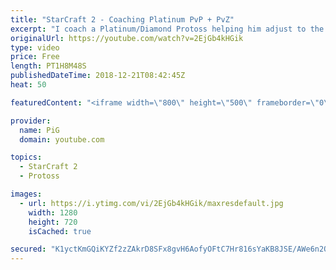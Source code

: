 ```yaml
---
title: "StarCraft 2 - Coaching Platinum PvP + PvZ"
excerpt: "I coach a Platinum/Diamond Protoss helping him adjust to the new patch -- Watch live at https://www.twitch.tv/x5_pig"
originalUrl: https://youtube.com/watch?v=2EjGb4kHGik
type: video
price: Free
length: PT1H8M48S
publishedDateTime: 2018-12-21T08:42:45Z
heat: 50

featuredContent: "<iframe width=\"800\" height=\"500\" frameborder=\"0\" src=\"https://www.youtube.com/embed/2EjGb4kHGik\" allow=\"accelerometer; autoplay; encrypted-media; gyroscope; picture-in-picture\" allowfullscreen></iframe>"

provider:
  name: PiG
  domain: youtube.com

topics:
  - StarCraft 2
  - Protoss

images:
  - url: https://i.ytimg.com/vi/2EjGb4kHGik/maxresdefault.jpg
    width: 1280
    height: 720
    isCached: true

secured: "K1yctKmGQiKYZf2zZAkrD8SFx8gvH6AofyOFtC7Hr816sYaKB8JSE/AWe6n2O4rfUsoEuOQ3UusLvf8YEYmcyyOy94tsJQu3iOUCSI2yAVyjNLISqQrogSGWhrnGybTp8v5OXwXqKIiGx7pjLYHBHF0tuPZqzJH6pT0TqhX2YjrEEzI4t27IRj+9QcbkCBp3f3iAETLcFoOvq/sXV19v8xKV4wR19Dms5Zvr0ZFNglKX20HdXEtMiS/DNBB6Lolx1Dyit1Cngy6Rtfzhi8bk0qwFmpJcAIVLnq1+vzSgl8R3MDIHRyn5Qsmml9heOnL7qkraNS1rf3mpnBL6w7vkCguYdTVn7pQh+Rg390rOh4tYp3IuLdSP4pNalBxzXzW+OeRLhJ3b0TQ7LpohzbxlF5SoEl+4XpDN2a361PlBEsE=;9aKcaNIFX+BpxeTzcCgH/Q=="
---
```



